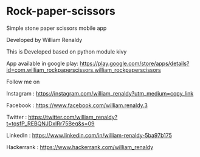 # Rock-paper-scissors
Simple stone paper scissors mobile app

Developed by William Renaldy

This is Developed based on python module kivy

App available in google play:
https://play.google.com/store/apps/details?id=com.william_rockpaperscissors.william_rockpaperscissors

Follow me on

Instagram : https://instagram.com/william_renaldy?utm_medium=copy_link

Facebook : https://www.facebook.com/william.renaldy.3

Twitter : https://twitter.com/william_renaldy?t=tqsfP_REBQNJDxIRr75Beg&s=09

LinkedIn : https://www.linkedin.com/in/william-renaldy-5ba97b175

Hackerrank : https://www.hackerrank.com/william_renaldy

